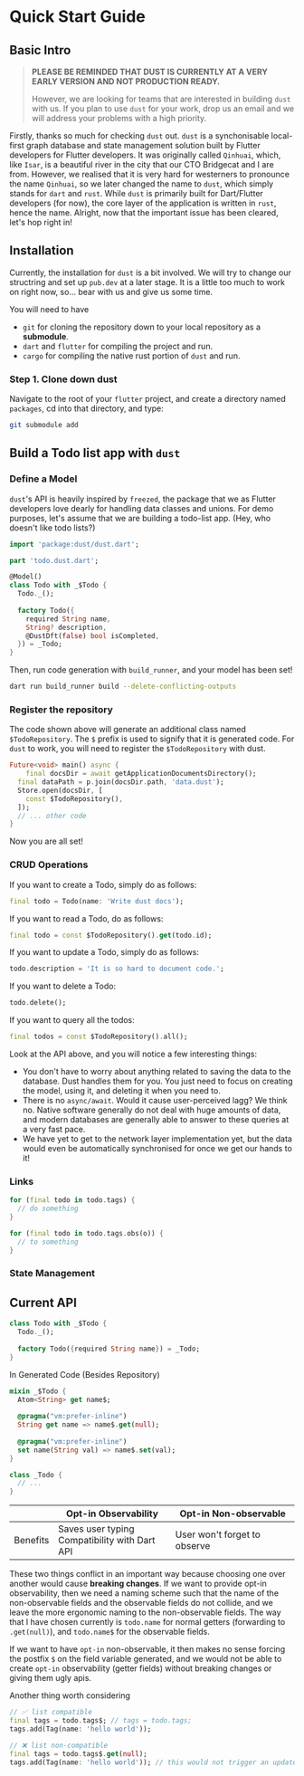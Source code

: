 # Quick Start Guide

## Basic Intro

>  **PLEASE BE REMINDED THAT DUST IS CURRENTLY AT A VERY EARLY VERSION AND NOT PRODUCTION READY.**
>
> However, we are looking for teams that are interested in building `dust` with us. If you plan to use `dust` for your work, drop us an email and we will address your problems with a high priority. 

Firstly, thanks so much for checking `dust` out. `dust` is a synchonisable local-first graph database and state management solution built by Flutter developers for Flutter developers. It was originally called `Qinhuai`, which, like `Isar`, is a beautiful river in the city that our CTO Bridgecat and I are from. However, we realised that it is very hard for westerners to pronounce the name `Qinhuai`, so we later changed the name to `dust`, which simply stands for `dart` and `rust`. While `dust` is primarily built for Dart/Flutter developers (for now), the core layer of the application is written in `rust`, hence the name. Alright, now that the important issue has been cleared, let's hop right in!

## Installation

Currently, the installation for `dust` is a bit involved. We will try to change our structring and set up `pub.dev` at a later stage. It is a little too much to work on right now, so... bear with us and give us some time.

You will need to have

- `git` for cloning the repository down to your local repository as a **submodule**. 
- `dart` and `flutter` for compiling the project and run.
- `cargo` for compiling the native rust portion of `dust` and run.

### Step 1. Clone down dust

Navigate to the root of your `flutter` project, and create a directory named `packages`, cd into that directory, and type:

```sh 
git submodule add  
```



## Build a Todo list app with `dust`

### Define a Model

`dust`'s API is heavily inspired by `freezed`, the package that we as Flutter developers love dearly for handling data classes and unions. For demo purposes, let's assume that we are building a todo-list app. (Hey, who doesn't like todo lists?)

```dart
import 'package:dust/dust.dart';

part 'todo.dust.dart';

@Model()
class Todo with _$Todo {
  Todo._();
  
  factory Todo({
    required String name,
    String? description,
    @DustDft(false) bool isCompleted,
  }) = _Todo;
}
```

Then, run code generation with `build_runner`, and your model has been set!

```sh
dart run build_runner build --delete-conflicting-outputs
```

### Register the repository

The code shown above will generate an additional class named `$TodoRepository`. The `$` prefix is used to signify that it is generated code. For `dust` to work, you will need to register the `$TodoRepository` with dust. 

```dart
Future<void> main() async {
	final docsDir = await getApplicationDocumentsDirectory(); 
  final dataPath = p.join(docsDir.path, 'data.dust');
  Store.open(docsDir, [
    const $TodoRepository(),
  ]);
  // ... other code
}
```

Now you are all set!

### CRUD Operations

If you want to create a Todo, simply do as follows:

```dart
final todo = Todo(name: 'Write dust docs');
```

If you want to read a Todo, do as follows:

```dart
final todo = const $TodoRepository().get(todo.id);
```

If you want to update a Todo, simply do as follows:

```dart
todo.description = 'It is so hard to document code.';
```

If you want to delete a Todo:

```dart
todo.delete();
```

If you want to query all the todos:

```dart
final todos = const $TodoRepository().all();
```

Look at the API above, and you will notice a few interesting things:

- You don't have to worry about anything related to saving the data to the database. Dust handles them for you. You just need to focus on creating the model, using it, and deleting it when you need to. 
- There is no `async/await`. Would it cause user-perceived lagg? We think no. Native software generally do not deal with huge amounts of data, and modern databases are generally able to answer to these queries at a very fast pace. 
- We have yet to get to the network layer implementation yet, but the data would even be automatically synchronised for once we get our hands to it! 

### Links

```dart
for (final todo in todo.tags) {
  // do something
}

for (final todo in todo.tags.obs(o)) {
  // to something
}
```

### State Management





## Current API

```dart
class Todo with _$Todo {
  Todo._();
  
  factory Todo({required String name}) = _Todo;
}
```

In Generated Code (Besides Repository)

```dart
mixin _$Todo {
  Atom<String> get name$;
	
  @pragma("vm:prefer-inline")
  String get name => name$.get(null);
  
  @pragma("vm:prefer-inline")
  set name(String val) => name$.set(val);
}

class _Todo {
  // ...
}
```

|          | Opt-in Observability                               | Opt-in Non-observable        |
| -------- | -------------------------------------------------- | ---------------------------- |
| Benefits | Saves user typing<br />Compatibility with Dart API | User won't forget to observe |

These two things conflict in an important way because choosing one over another would cause **breaking changes**. If we want to provide opt-in observability, then we need a naming scheme such that the name of the non-observable fields and the observable fields do not collide, and we leave the more ergonomic naming to the non-observable fields. The way that I have chosen currently is `todo.name` for normal getters (forwarding to `.get(null)`), and `todo.name$` for the observable fields. 

If we want to have `opt-in` non-observable, it then makes no sense forcing the postfix `$` on the field variable generated, and we would not be able to create `opt-in` observability (getter fields) without breaking changes or giving them ugly apis. 

Another thing worth considering

```dart
// ✅ list compatible
final tags = todo.tags$; // tags = todo.tags; 
tags.add(Tag(name: 'hello world'));

// ❌ list non-compatible
final tags = todo.tags$.get(null);
tags.add(Tag(name: 'hello world')); // this would not trigger an update of the tags
```





